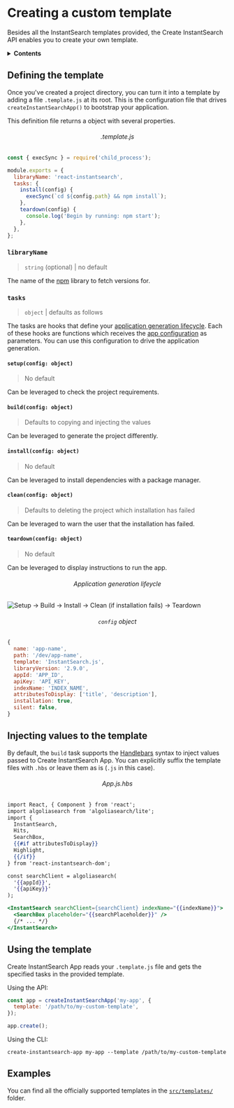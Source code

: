 # Creating a custom template

Besides all the InstantSearch templates provided, the Create InstantSearch API enables you to create your own template.

<details>
  <summary><strong>Contents</strong></summary>

<!-- START doctoc generated TOC please keep comment here to allow auto update -->
<!-- DON'T EDIT THIS SECTION, INSTEAD RE-RUN doctoc TO UPDATE -->

- [Defining the template](#defining-the-template)
  - [`libraryName`](#libraryname)
  - [`tasks`](#tasks)
- [Injecting values to the template](#injecting-values-to-the-template)
- [Using the template](#using-the-template)
- [Examples](#examples)

<!-- END doctoc generated TOC please keep comment here to allow auto update -->

</details>

## Defining the template

Once you've created a project directory, you can turn it into a template by adding a file `.template.js` at its root. This is the configuration file that drives `createInstantSearchApp()` to bootstrap your application.

This definition file returns a object with several properties.

<h6 align="center">.template.js</h6>

```javascript
const { execSync } = require('child_process');

module.exports = {
  libraryName: 'react-instantsearch',
  tasks: {
    install(config) {
      execSync(`cd ${config.path} && npm install`);
    },
    teardown(config) {
      console.log('Begin by running: npm start');
    },
  },
};
```

### `libraryName`

> `string` (optional) | no default

The name of the [npm](https://www.npmjs.com) library to fetch versions for.

### `tasks`

> `object` | defaults as follows

The tasks are hooks that define your [application generation lifecycle](#lifecycle). Each of these hooks are functions which receives the [app configuration](#configuration-object) as parameters. You can use this configuration to drive the application generation.

#### `setup(config: object)`

> No default

Can be leveraged to check the project requirements.

#### `build(config: object)`

> Defaults to copying and injecting the values

Can be leveraged to generate the project differently.

#### `install(config: object)`

> No default

Can be leveraged to install dependencies with a package manager.

#### `clean(config: object)`

> Defaults to deleting the project which installation has failed

Can be leveraged to warn the user that the installation has failed.

#### `teardown(config: object)`

> No default

Can be leveraged to display instructions to run the app.

<h6 align="center" id="lifecycle">Application generation lifeycle</h6>

![Setup → Build → Install → Clean (if installation fails) → Teardown](https://user-images.githubusercontent.com/6137112/41421858-f838c2a6-6ff7-11e8-8cef-4cc07f1f4f44.png)

<h6 align="center" id="configuration-object"><code>config</code> object</h6>

```js
{
  name: 'app-name',
  path: '/dev/app-name',
  template: 'InstantSearch.js',
  libraryVersion: '2.9.0',
  appId: 'APP_ID',
  apiKey: 'API_KEY',
  indexName: 'INDEX_NAME',
  attributesToDisplay: ['title', 'description'],
  installation: true,
  silent: false,
}
```

## Injecting values to the template

By default, the `build` task supports the [Handlebars](https://handlebarsjs.com) syntax to inject values passed to Create InstantSearch App. You can explicitly suffix the template files with `.hbs` or leave them as is (`.js` in this case).

<h6 align="center">App.js.hbs</h6>

```handlebars
import React, { Component } from 'react';
import algoliasearch from 'algoliasearch/lite';
import {
  InstantSearch,
  Hits,
  SearchBox,
  {{#if attributesToDisplay}}
  Highlight,
  {{/if}}
} from 'react-instantsearch-dom';

const searchClient = algoliasearch(
  '{{appId}}',
  '{{apiKey}}'
);

<InstantSearch searchClient={searchClient} indexName="{{indexName}}">
  <SearchBox placeholder="{{searchPlaceholder}}" />
  {/* ... */}
</InstantSearch>
```

## Using the template

Create InstantSearch App reads your `.template.js` file and gets the specified tasks in the provided template.

Using the API:

```javascript
const app = createInstantSearchApp('my-app', {
  template: '/path/to/my-custom-template',
});

app.create();
```

Using the CLI:

```
create-instantsearch-app my-app --template /path/to/my-custom-template
```

## Examples

You can find all the officially supported templates in the [`src/templates/`](../src/templates) folder.
